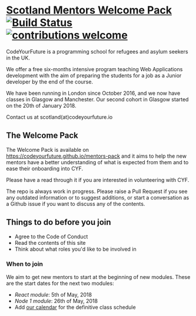 # [Scotland Mentors Welcome Pack](https://codeyourfuture.github.io/mentors-pack/) [![Build Status](https://travis-ci.org/CodeYourFuture/mentors-pack-contents.svg?branch=master)](https://travis-ci.org/CodeYourFuture/mentors-pack-contents) [![contributions welcome](https://img.shields.io/badge/contributions-welcome-brightgreen.svg?style=flat)](https://github.com/CodeYourFuture/mentors-pack-contents/blob/master/CONTRIBUTING.md)

CodeYourFuture is a programming school for refugees and asylum seekers in the UK.

We offer a free six-months intensive program teaching Web Applications development with the aim of preparing the students for a job as a Junior developer by the end of the course.

We have been running in London since October 2016, and we now have classes in Glasgow and Manchester. Our second cohort in Glasgow started on the 20th of January 2018.

Contact us at scotland(at)codeyourfuture.io

## The Welcome Pack

The Welcome Pack is available on https://codeyourfuture.github.io/mentors-pack and it aims to help the new mentors have a better understanding of what is expected from them and to ease their onboarding into CYF.

Please have a read through it if you are interested in volunteering with CYF.

The repo is always work in progress. Please raise a Pull Request if you see any outdated information or to suggest additions, or start  a conversation as a Github issue if you want to discuss any of the contents.

## Things to do before you join
- Agree to the Code of Conduct
- Read the contents of this site
- Think about what roles you'd like to be involved in

### When to join
We aim to get new mentors to start at the beginning of new modules. These are the start dates for the next two modules: 

- *React module*: 5th of May, 2018
- *Node 1 module*: 26th of May, 2018
- Add [our calendar](https://calendar.google.com/calendar/b/1?cid=Y29kZXlvdXJmdXR1cmUuaW9fYmswNDFocTNkdm9zdjBidmdkN2wwb2lwY2tAZ3JvdXAuY2FsZW5kYXIuZ29vZ2xlLmNvbQ) for the definitive class schedule

